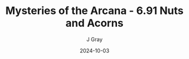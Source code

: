 ---
title: 'Mysteries of the Arcana - 6.91 Nuts and Acorns'
alt: 'Mysteries of the Arcana'
date: '2024-10-03'
author: 'J Gray'
artist: 'Keira'
---